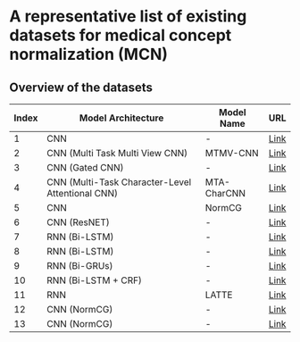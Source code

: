 # A representative list of existing datasets for medical concept normalization (MCN)

## Overview of the datasets

| Index | Model Architecture               | Model Name         | URL                                         |
|-------|----------------------------------|--------|-------|
| 1      | CNN                                                            | -                  |        [Link](https://link.springer.com/article/10.1186/s12859-017-1805-7)   |
| 2      | CNN (Multi Task Multi View CNN)                                | MTMV-CNN           |        [Link](https://ojs.aaai.org/index.php/AAAI/article/view/12060)   |
| 3      | CNN (Gated CNN)                                                | -                  |        [Link](https://link.springer.com/article/10.1186/s12911-020-01216-9)   |
| 4      | CNN (Multi-Task Character-Level Attentional CNN)               | MTA-CharCNN        |        [Link](https://link.springer.com/article/10.1186/s12859-017-1805-7)   |
| 5      | CNN                                                            | NormCG             |        [Link](https://link.springer.com/chapter/10.1007/978-981-15-5679-1_54)   |
| 6      | CNN (ResNET)                                                   | -                  |[Link](https://ieeexplore.ieee.org/abstract/document/10472539?casa_token=R2auDXRXuxMAAAAA:SGvSG33GA0ynwovgkTq2Mwwq2t3Pby0cI31e7TpvfOD0EXsFWXNLHY3jhrKIxysFSL_-AtAD)   |
| 7      | RNN (Bi-LSTM)                                                  | -                  |[Link](https://www.sciencedirect.com/science/article/pii/S1532046418301126)   |
| 8      | RNN (Bi-LSTM)                                                  | -                  |[Link](https://link.springer.com/article/10.1186/s13321-020-00461-4)   |
| 9      | RNN (Bi-GRUs)                                                  | -                  |[Link]([https://link.springer.com/chapter/10.1007/978-981-15-5679-1_54](https://academic.oup.com/jamia/article/25/10/1274/5113021))   |
| 10     | RNN (Bi-LSTM + CRF)                                            | -                  |[Link](https://link.springer.com/chapter/10.1007/978-3-030-45442-5_29)   |
| 11     | RNN                                                            | LATTE              |[Link](https://ojs.aaai.org/index.php/AAAI/article/view/6526)   |
| 12     | CNN (NormCG)                                                   | -                  |[Link](https://link.springer.com/chapter/10.1007/978-981-15-5679-1_54)   |
| 13     | CNN (NormCG)                                                   | -                  |[Link](https://link.springer.com/chapter/10.1007/978-981-15-5679-1_54)   |

